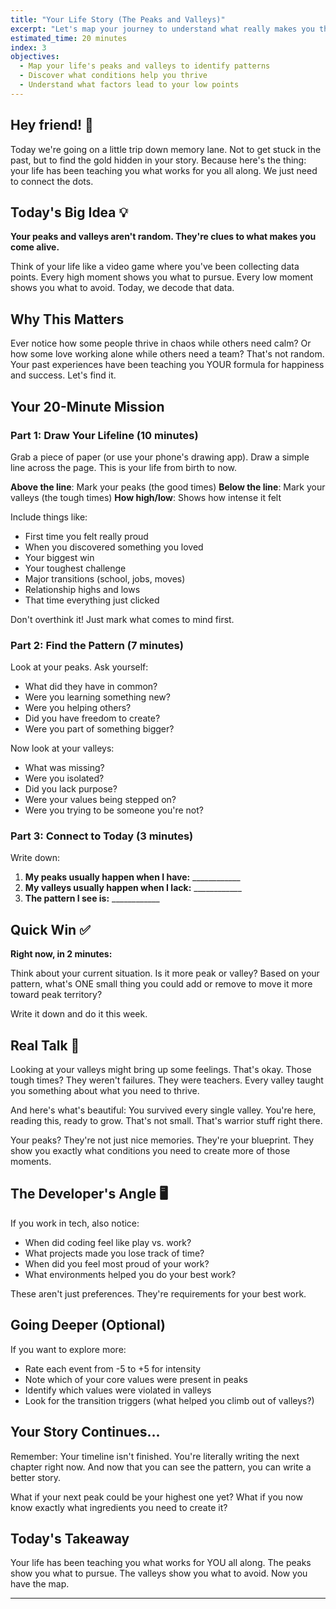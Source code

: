 ```yaml
---
title: "Your Life Story (The Peaks and Valleys)"
excerpt: "Let's map your journey to understand what really makes you thrive"
estimated_time: 20 minutes
index: 3
objectives:
  - Map your life's peaks and valleys to identify patterns
  - Discover what conditions help you thrive
  - Understand what factors lead to your low points
---
```


## Hey friend! 👋

Today we're going on a little trip down memory lane. Not to get stuck in the past, but to find the gold hidden in your story. Because here's the thing: your life has been teaching you what works for you all along. We just need to connect the dots.

## Today's Big Idea 💡

**Your peaks and valleys aren't random. They're clues to what makes you come alive.**

Think of your life like a video game where you've been collecting data points. Every high moment shows you what to pursue. Every low moment shows you what to avoid. Today, we decode that data.

## Why This Matters

Ever notice how some people thrive in chaos while others need calm? Or how some love working alone while others need a team? That's not random. Your past experiences have been teaching you YOUR formula for happiness and success. Let's find it.

## Your 20-Minute Mission

### Part 1: Draw Your Lifeline (10 minutes)

Grab a piece of paper (or use your phone's drawing app). Draw a simple line across the page. This is your life from birth to now.

**Above the line**: Mark your peaks (the good times)
**Below the line**: Mark your valleys (the tough times)
**How high/low**: Shows how intense it felt

Include things like:

- First time you felt really proud
- When you discovered something you loved
- Your biggest win
- Your toughest challenge
- Major transitions (school, jobs, moves)
- Relationship highs and lows
- That time everything just clicked

Don't overthink it! Just mark what comes to mind first.

### Part 2: Find the Pattern (7 minutes)

Look at your peaks. Ask yourself:

- What did they have in common?
- Were you learning something new?
- Were you helping others?
- Did you have freedom to create?
- Were you part of something bigger?

Now look at your valleys:

- What was missing?
- Were you isolated?
- Did you lack purpose?
- Were your values being stepped on?
- Were you trying to be someone you're not?

### Part 3: Connect to Today (3 minutes)

Write down:

1. **My peaks usually happen when I have:** ____________
2. **My valleys usually happen when I lack:** ____________
3. **The pattern I see is:** ____________

## Quick Win ✅

**Right now, in 2 minutes:**

Think about your current situation. Is it more peak or valley? Based on your pattern, what's ONE small thing you could add or remove to move it more toward peak territory?

Write it down and do it this week.

## Real Talk 💬

Looking at your valleys might bring up some feelings. That's okay. Those tough times? They weren't failures. They were teachers. Every valley taught you something about what you need to thrive.

And here's what's beautiful: You survived every single valley. You're here, reading this, ready to grow. That's not small. That's warrior stuff right there.

Your peaks? They're not just nice memories. They're your blueprint. They show you exactly what conditions you need to create more of those moments.

## The Developer's Angle 🖥️

If you work in tech, also notice:

- When did coding feel like play vs. work?
- What projects made you lose track of time?
- When did you feel most proud of your work?
- What environments helped you do your best work?

These aren't just preferences. They're requirements for your best work.

## Going Deeper (Optional)

If you want to explore more:

- Rate each event from -5 to +5 for intensity
- Note which of your core values were present in peaks
- Identify which values were violated in valleys
- Look for the transition triggers (what helped you climb out of valleys?)

## Your Story Continues...

Remember: Your timeline isn't finished. You're literally writing the next chapter right now. And now that you can see the pattern, you can write a better story.

What if your next peak could be your highest one yet? What if you now know exactly what ingredients you need to create it?

## Today's Takeaway

Your life has been teaching you what works for YOU all along. The peaks show you what to pursue. The valleys show you what to avoid. Now you have the map.

---
